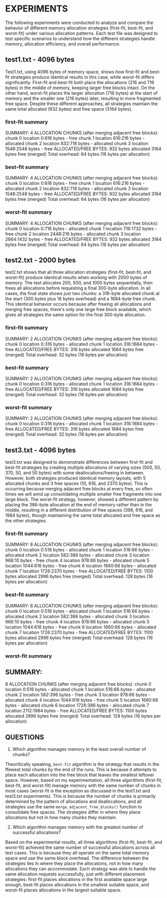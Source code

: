 # EXPERIMENTS

The following experiments were conducted to analyze and compare the behavior of different memory allocation strategies (first-fit, best-fit, and worst-fit) under various allocation patterns. Each test file was designed to test specific scenarios to understand how the different strategies handle memory, allocation efficiency, and overall performance.

## test1.txt - 4096 bytes

Test1.txt, using 4096 bytes of memory space, shows how first-fit and best-fit strategies produce identical results in this case, while worst-fit differs significantly. First-fit and best-fit both place the allocations (216 and 716 bytes) in the middle of memory, keeping larger free blocks intact. On the other hand, worst-fit places the larger allocation (716 bytes) at the start of memory and the smaller one (216 bytes) later, resulting in more fragmented free space. Despite these different approaches, all strategies maintain the same total allocated (932 bytes) and free space (3164 bytes).

### first-fit summary
SUMMARY:
4 ALLOCATION CHUNKS (after merging adjacent free blocks):
chunk 0 location 0:616 bytes - free
chunk 1 location 616:216 bytes - allocated
chunk 2 location 832:716 bytes - allocated
chunk 3 location 1548:2548 bytes - free
ALLOCATED/FREE BYTES:
932 bytes allocated
3164 bytes free (merged)
Total overhead: 64 bytes (16 bytes per allocation)

### best-fit summary
SUMMARY:
4 ALLOCATION CHUNKS (after merging adjacent free blocks):
chunk 0 location 0:616 bytes - free
chunk 1 location 616:216 bytes - allocated
chunk 2 location 832:716 bytes - allocated
chunk 3 location 1548:2548 bytes - free
ALLOCATED/FREE BYTES:
932 bytes allocated
3164 bytes free (merged)
Total overhead: 64 bytes (16 bytes per allocation)

### worst-fit summary
SUMMARY:
4 ALLOCATION CHUNKS (after merging adjacent free blocks):
chunk 0 location 0:716 bytes - allocated
chunk 1 location 716:1732 bytes - free
chunk 2 location 2448:216 bytes - allocated
chunk 3 location 2664:1432 bytes - free
ALLOCATED/FREE BYTES:
932 bytes allocated
3164 bytes free (merged)
Total overhead: 64 bytes (16 bytes per allocation)


## test2.txt - 2000 bytes

test2.txt shows that all three allocation strategies (first-fit, best-fit, and worst-fit) produce identical results when working with 2000 bytes of memory. The test allocates 200, 500, and 1000 bytes sequentially, then frees all allocations before requesting a final 300-byte allocation. In all cases, the final state shows just two chunks: a 316-byte allocated chunk at the start (300 bytes plus 16 bytes overhead) and a 1684-byte free chunk. This identical behavior occurs because after freeing all allocations and merging free spaces, there's only one large free block available, which gives all strategies the same option for the final 300-byte allocation.

### first-fit summary
SUMMARY:
2 ALLOCATION CHUNKS (after merging adjacent free blocks):
chunk 0 location 0:316 bytes - allocated
chunk 1 location 316:1684 bytes - free
ALLOCATED/FREE BYTES:
316 bytes allocated
1684 bytes free (merged)
Total overhead: 32 bytes (16 bytes per allocation)

### best-fit summary
SUMMARY:
2 ALLOCATION CHUNKS (after merging adjacent free blocks):
chunk 0 location 0:316 bytes - allocated
chunk 1 location 316:1684 bytes - free
ALLOCATED/FREE BYTES:
316 bytes allocated
1684 bytes free (merged)
Total overhead: 32 bytes (16 bytes per allocation)

### worst-fit summary
SUMMARY:
2 ALLOCATION CHUNKS (after merging adjacent free blocks):
chunk 0 location 0:316 bytes - allocated
chunk 1 location 316:1684 bytes - free
ALLOCATED/FREE BYTES:
316 bytes allocated
1684 bytes free (merged)
Total overhead: 32 bytes (16 bytes per allocation)


## test3.txt - 4096 bytes

test3.txt was designed to demonstrate differences between first-fit and best-fit strategies by creating multiple allocations of varying sizes (500, 50, 370, 50, and 50 bytes) with some deallocations/freeing in between. However, both strategies produced identical memory layouts, with 5 allocated chunks and 3 free spaces (10, 616, and 2370 bytes). This is occurring because merging adjacent free blocks at every free, so often times we will wind up consolidating multiple smaller free fragments into one large block. The worst-fit strategy, however, showed a different pattern by placing the 386-byte allocation at the end of memory rather than in the middle, resulting in a different distribution of free spaces (396, 616, and 1984 bytes), though maintaining the same total allocated and free space as the other strategies.

### first-fit summary
SUMMARY:
8 ALLOCATION CHUNKS (after merging adjacent free blocks):
chunk 0 location 0:516 bytes - allocated
chunk 1 location 516:66 bytes - allocated
chunk 2 location 582:386 bytes - allocated
chunk 3 location 968:10 bytes - free
chunk 4 location 978:66 bytes - allocated
chunk 5 location 1044:616 bytes - free
chunk 6 location 1660:66 bytes - allocated
chunk 7 location 1726:2370 bytes - free
ALLOCATED/FREE BYTES:
1100 bytes allocated
2996 bytes free (merged)
Total overhead: 128 bytes (16 bytes per allocation)

### best-fit summary
SUMMARY:
8 ALLOCATION CHUNKS (after merging adjacent free blocks):
chunk 0 location 0:516 bytes - allocated
chunk 1 location 516:66 bytes - allocated
chunk 2 location 582:386 bytes - allocated
chunk 3 location 968:10 bytes - free
chunk 4 location 978:66 bytes - allocated
chunk 5 location 1044:616 bytes - free
chunk 6 location 1660:66 bytes - allocated
chunk 7 location 1726:2370 bytes - free
ALLOCATED/FREE BYTES:
1100 bytes allocated
2996 bytes free (merged)
Total overhead: 128 bytes (16 bytes per allocation)

### worst-fit summary
SUMMARY:
-------------------------------------------------
8 ALLOCATION CHUNKS (after merging adjacent free blocks):
chunk 0 location 0:516 bytes - allocated
chunk 1 location 516:66 bytes - allocated
chunk 2 location 582:396 bytes - free
chunk 3 location 978:66 bytes - allocated
chunk 4 location 1044:616 bytes - free
chunk 5 location 1660:66 bytes - allocated
chunk 6 location 1726:386 bytes - allocated
chunk 7 location 2112:1984 bytes - free
ALLOCATED/FREE BYTES:
1100 bytes allocated
2996 bytes free (merged)
Total overhead: 128 bytes (16 bytes per allocation)

## QUESTIONS

1. Which algorithm manages memory in the least overall number of chunks?

Theoritically speaking, `best-fit` algorithm is the strategy that results in the ffewest total chunks by the end of the runs. This is because it attempts to place each allocation into the free block that leaves the smallest leftover space. However, based on my experimentation, all three algorithms (first-fit, best-fit, and worst-fit) manage memory with the same number of chunks in most cases (worst-fit is the exception as discussed in the test1.txt and test3.txt experiments). This is because the number of chunks is primarily determined by the pattern of allocations and deallocations, and all strategies use the same `merge_adjacent_free_blocks()` function to consolidate free spaces. The strategies differ in where they place allocations but not in how many chunks they maintain.

2. Which algorithm manages memory with the greatest number of successful allocations?

Based on the experimental results, all three algorithms (first-fit, best-fit, and worst-fit) achieved the same number of successful allocations across all test cases. This is because they all operate on the same total memory space and use the same block overhead. The difference between the strategies lies in where they place the allocations, not in how many allocations they can accommodate. Each strategy was able to handle the same allocation requests successfully, just with different placement strategies: first-fit places allocations in the first available space large enough, best-fit places allocations in the smallest suitable space, and worst-fit places allocations in the largest suitable space.
